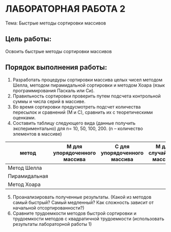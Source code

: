 # ЛАБОРАТОРНАЯ РАБОТА 2
Тема: Быстрые методы сортировки массивов
## Цель работы:
Освоить быстрые методы сортировки массивов

## Порядок выполнения работы:
1.  Разработать процедуры сортировки массива целых чисел методом Шелла, методом пирамидальной сортировки и методом Хоара (язык программирования Паскаль или Си).
2.  Правильность сортировки проверить путем подсчета контрольной суммы и числа серий в массиве.
3.  Во время сортировки предусмотреть подсчет количества пересылок и сравнений (М и С), сравнить их с теоретическими оценками.
4.  Составить таблицу следующего вида (данные получить экспериментально) для n= 10, 50, 100, 200. (n – количество элементов в массиве)

| метод | М для упорядоченного массива | С для упорядоченного массива | М для случайного массива | С для случайного массива |
|---|---|---|---|---|
| Метод Шелла |  |  |  |  |
| Пирамидальная |  |  |  |  |
| Метод Хоара |  |  |  |  |

5.  Проанализировать полученные результаты. (Какой из методов самый быстрый? Самый медленный?  Как сложность зависит от начальной отсортированности?)
6.  Сравните трудоемкости методов быстрой сортировки и трудоемкости методов с квадратичной трудоемкости (использовать результаты лабораторной работы 1)

